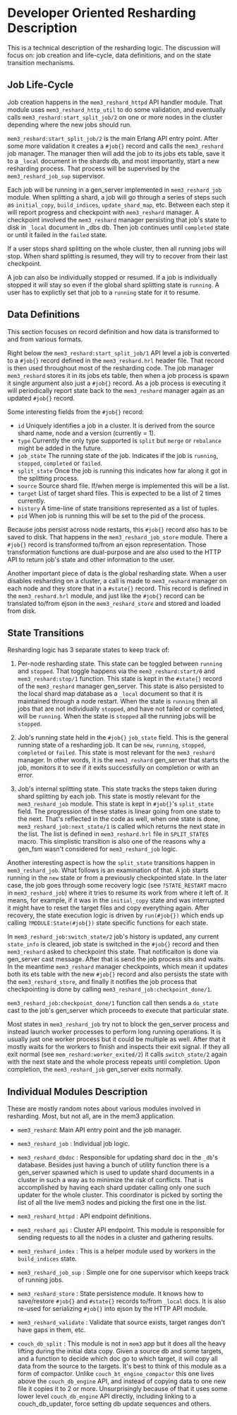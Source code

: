 Developer Oriented Resharding Description
=========================================

This is a technical description of the resharding logic. The discussion will focus on: job creation and life-cycle, data definitions, and on the state transition mechanisms.


Job Life-Cycle
--------------

Job creation happens in the `mem3_reshard_httpd` API handler module. That module uses `mem3_reshard_http_util` to do some validation, and eventually calls `mem3_reshard:start_split_job/2` on one or more nodes in the cluster depending where the new jobs should run.

`mem3_reshard:start_split_job/2` is the main Erlang API entry point.  After some more validation it creates a `#job{}` record and calls the `mem3_reshard` job manager. The manager then will add the job to its jobs ets table, save it to a `_local` document in the shards db, and most importantly, start a new resharding process. That process will be supervised by the `mem3_reshard_job_sup` supervisor.

Each job will be running in a gen_server implemented in `mem3_reshard_job` module. When splitting a shard, a job will go through a series of steps such as `initial_copy`, `build_indices`, `update_shard_map`, etc. Between each step it will report progress and checkpoint with `mem3_reshard` manager. A checkpoint involved the `mem3_reshard` manager persisting that job's state to disk in `_local` document in _dbs db. Then job continues until `completed` state or until it failed in the `failed` state.

If a user stops shard splitting on the whole cluster, then all running jobs will stop. When shard splitting is resumed, they will try to recover from their last checkpoint.

A job can also be individually stopped or resumed. If a job is individually stopped it will stay so even if the global shard splitting state is `running`. A user has to explictly set that job to a `running` state for it to resume.


Data Definitions
----------------

This section focuses on record definition and how data is transformed to and from various formats.

Right below the `mem3_reshard:start_split_job/1` API level a job is converted to a `#job{}` record defined in the `mem3_reshard.hrl` header file. That record is then used throughout most of the resharding code. The job manager `mem3_reshard` stores it in its jobs ets table, then when a job process is spawn it single argument also just a `#job{}` record. As a job process is executing it will periodically report state back to the `mem3_reshard` manager again as an updated `#job{}` record.

Some interesting fields from the `#job{}` record:

 - `id` Uniquely identifies a job in a cluster. It is derived from the source shard name, node and a version (currently = 1).
 - `type` Currently the only type supported is `split` but `merge` or `rebalance` might be added in the future.
 - `job_state` The running state of the job. Indicates if the job is `running`, `stopped`, `completed` or `failed`.
 - `split_state` Once the job is running this indicates how far along it got in the splitting process.
 - `source` Source shard file. If/when merge is implemented this will be a list.
 - `target` List of target shard files. This is expected to be a list of 2 times currently.
 - `history` A time-line of state transitions represented as a list of tuples.
 - `pid` When job is running this will be set to the pid of the process.


Because jobs persist across node restarts, this `#job{}` record also has to be saved to disk. That happens in the `mem3_reshard_job_store` module. There a `#job{}` record is transformed to/from an ejson representation. Those transformation functions are dual-purpose and are also used to the HTTP API to return job's state and other information to the user.

Another important piece of data is the global resharding state. When a user disables resharding on a cluster, a call is made to `mem3_reshard` manager on each node and they store that in a `#state{}` record. This record is defined in the `mem3_reshard.hrl` module, and just like the `#job{}` record can be translated to/from ejson in the `mem3_reshard_store` and stored and loaded from disk.


State Transitions
-----------------

Resharding logic has 3 separate states to keep track of:

1. Per-node resharding state. This state can be toggled between `running` and `stopped`. That toggle happens via the `mem3_reshard:start/0` and `mem3_reshard:stop/1` function.  This state is kept in the `#state{}` record of the `mem3_reshard` manager gen_server. This state is also persisted to the local shard map database as a `_local` document so that it is maintained through a node restart. When the state is `running` then all jobs that are not individually `stopped`, and have not failed or completed, will be `running`. When the state is `stopped` all the running jobs will be `stopped`.

2. Job's running state held in the `#job{}` `job_state` field. This is the general running state of a resharding job. It can be `new`, `running`, `stopped`, `completed` or `failed`. This state is most relevant for the `mem3_reshard` manager. In other words, it is the `mem3_reshard` gen_server that starts the job, monitors it to see if it exits successfully on completion or with an error.

3. Job's internal splitting state. This state tracks the steps taken during shard splitting by each job. This state is mostly relevant for the `mem3_reshard_job` module. This state is kept in `#job{}`'s `split_state` field. The progression of these states is linear going from one state to the next. That's reflected in the code as well, when one state is done, `mem3_reshard_job:next_state/1` is called which returns the next state in the list. The list is defined in `mem3_reshard.hrl` file in `SPLIT_STATES` macro. This simplistic transition is also one of the reasons why a gen_fsm wasn't considered for `mem3_reshard_job` logic.

Another interesting aspect is how the `split_state` transitions happen in `mem3_reshard_job`. What follows is an examination of that. A job starts running in the `new` state or from a previously checkpointed state. In the later case, the job goes through some recovery logic (see `?STATE_RESTART` macro in `mem3_reshard_job`) where it tries to resume its work from where it left of. It means, for example, if it was in the `initial_copy` state and was interrupted it might have to reset the target files and copy everything again. After recovery, the state execution logic is driven by `run(#job{})` which ends up calling `?MODULE:State(#job{})` state specific functions for each state.

In `mem3_reshard_job:switch_state/2` job's history is updated, any current `state_info` is cleared, job state is switched in the `#job{}` record and then `mem3_reshard` asked to checkpoint this state. That notificaiton is done via gen_server cast message. After that is send the job process sits and waits. In the meantime `mem3_reshard` manager checkpoints, which mean it updates both its ets table with the new `#job{}` record and also persists the state with the `mem3_reshard_store`, and finally it notifies the job process that checkpointing is done by calling `mem3_reshard_job:checkpoint_done/1`.

`mem3_reshard_job:checkpoint_done/1` function call then sends a `do_state` cast to the job's gen_server which proceeds to execute that particular state.

Most states in `mem3_reshard_job` try not to block the gen_server process and instead launch worker processes to perform long running operations. It is usually just one worker process but it could be multiple as well. After that it mostly waits for the workers to finish and inspects their exit signal. If they all exit normal (see `mem_reshard:worker_exited/2`) it calls `switch_state/2` again with the next state and the whole process repeats until completion. Upon completion, the `mem3_reshard_job` gen_server exits normally.


Individual Modules Description
------------------------------

These are mostly random notes about various modules involved in resharding. Most, but not all, are in the mem3 application.

* `mem3_reshard`: Main API entry point and the job manager.

* `mem3_reshard_job` : Individual job logic.

* `mem3_reshard_dbdoc` : Responsible for updating shard doc in the `_db`'s database. Besides just having a bunch of utility function there is a gen_server spawned which is used to update shard documents in a cluster in such a way as to minimize the risk of conflicts. That is accomplished by having each shard updater calling only one such updater for the whole cluster. This coordinator is picked by sorting the list of all the live mem3 nodes and picking the first one in the list.

* `mem3_reshard_httpd` : API endpoint definitions.

* `mem3_reshard_api` : Cluster API endpoint. This module is responsible for sending requests to all the nodes in a cluster and gathering results.

* `mem3_reshard_index` : This is a helper module used by workers in the `build_indices` state.

* `mem3_reshard_job_sup` : Simple one for one supervisor which keeps track of running jobs.

* `mem3_reshard_store` : State persistence module. It knows how to save/restore `#job{}` and `#state{}` records to/from `_local` docs. It is also re-used for serializing `#job{}` into ejson by the HTTP API module.

* `mem3_reshard_validate` : Validate that source exists, target ranges don't have gaps in them, etc.

* `couch_db_split` : This module is not in `mem3` app but it does all the heavy lifting during the initial data copy. Given a source db and some targets, and a function to decide which doc go to which target, it will copy all data from the source to the targets. It's best to think of this module as a form of compactor. Unlike `couch_bt_engine_compactor` this one lives above the `couch_db_engine` API, and instead of copying data to one new file it copies it to 2 or more. Unsurprisingly because of that it uses some lower level `couch_db_engine` API directly, including linking to a couch_db_updater, force setting db update sequences and others.
